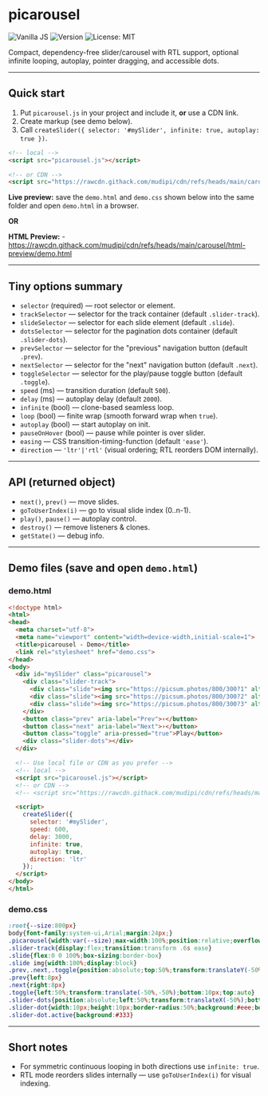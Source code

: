 # picarousel

![Vanilla JS](https://img.shields.io/badge/vanilla-JS-yellow.svg) ![Version](https://img.shields.io/badge/version-1.0.0-blue.svg) ![License: MIT](https://img.shields.io/badge/license-MIT-green.svg)

Compact, dependency-free slider/carousel with RTL support, optional infinite looping, autoplay, pointer dragging, and accessible dots.

---

## Quick start

1. Put `picarousel.js` in your project and include it, **or** use a CDN link.
2. Create markup (see demo below).
3. Call `createSlider({ selector: '#mySlider', infinite: true, autoplay: true })`.

```html
<!-- local -->
<script src="picarousel.js"></script>

<!-- or CDN -->
<script src="https://rawcdn.githack.com/mudipi/cdn/refs/heads/main/carousel/picarousel.js"></script>
```

**Live preview:** save the `demo.html` and `demo.css` shown below into the same folder and open `demo.html` in a browser.

**OR**

**HTML Preview:** - https://rawcdn.githack.com/mudipi/cdn/refs/heads/main/carousel/html-preview/demo.html

---

## Tiny options summary

* `selector` (required) — root selector or element.
* `trackSelector` — selector for the track container (default `.slider-track`).
* `slideSelector` — selector for each slide element (default `.slide`).
* `dotsSelector` — selector for the pagination dots container (default `.slider-dots`).
* `prevSelector` — selector for the "previous" navigation button (default `.prev`).
* `nextSelector` — selector for the "next" navigation button (default `.next`).
* `toggleSelector` — selector for the play/pause toggle button (default `.toggle`).
* `speed` (ms) — transition duration (default `500`).
* `delay` (ms) — autoplay delay (default `2000`).
* `infinite` (bool) — clone-based seamless loop.
* `loop` (bool) — finite wrap (smooth forward wrap when `true`).
* `autoplay` (bool) — start autoplay on init.
* `pauseOnHover` (bool) — pause while pointer is over slider.
* `easing` — CSS transition-timing-function (default `'ease'`).
* `direction` — `'ltr'|'rtl'` (visual ordering; RTL reorders DOM internally).

---

## API (returned object)

* `next()`, `prev()` — move slides.
* `goToUserIndex(i)` — go to visual slide index (0..n-1).
* `play()`, `pause()` — autoplay control.
* `destroy()` — remove listeners & clones.
* `getState()` — debug info.

---

## Demo files (save and open `demo.html`)


### demo.html

```html
<!doctype html>
<html>
<head>
  <meta charset="utf-8">
  <meta name="viewport" content="width=device-width,initial-scale=1">
  <title>picarousel - Demo</title>
  <link rel="stylesheet" href="demo.css">
</head>
<body>
  <div id="mySlider" class="picarousel">
    <div class="slider-track">
      <div class="slide"><img src="https://picsum.photos/800/300?1" alt="1"></div>
      <div class="slide"><img src="https://picsum.photos/800/300?2" alt="2"></div>
      <div class="slide"><img src="https://picsum.photos/800/300?3" alt="3"></div>
    </div>
    <button class="prev" aria-label="Prev">‹</button>
    <button class="next" aria-label="Next">›</button>
    <button class="toggle" aria-pressed="true">Play</button>
    <div class="slider-dots"></div>
  </div>

  <!-- Use local file or CDN as you prefer -->
  <!-- local -->
  <script src="picarousel.js"></script>
  <!-- or CDN -->
  <!-- <script src="https://rawcdn.githack.com/mudipi/cdn/refs/heads/main/carousel/picarousel.js"><script> -->

  <script>
    createSlider({
      selector: '#mySlider',
      speed: 600,
      delay: 3000,
      infinite: true,
      autoplay: true,
      direction: 'ltr'
    });
  </script>
</body>
</html>
```

### demo.css

```css
:root{--size:800px}
body{font-family:system-ui,Arial;margin:24px;}
.picarousel{width:var(--size);max-width:100%;position:relative;overflow:hidden}
.slider-track{display:flex;transition:transform .6s ease}
.slide{flex:0 0 100%;box-sizing:border-box}
.slide img{width:100%;display:block}
.prev,.next,.toggle{position:absolute;top:50%;transform:translateY(-50%);background:#fff;border:1px solid #ddd;padding:8px;border-radius:6px;cursor:pointer}
.prev{left:8px}
.next{right:8px}
.toggle{left:50%;transform:translate(-50%,-50%);bottom:10px;top:auto}
.slider-dots{position:absolute;left:50%;transform:translateX(-50%);bottom:14px;display:flex;gap:6px}
.slider-dot{width:10px;height:10px;border-radius:50%;background:#eee;border:none}
.slider-dot.active{background:#333}
```

---

## Short notes

* For symmetric continuous looping in both directions use `infinite: true`.
* RTL mode reorders slides internally — use `goToUserIndex(i)` for visual indexing.
